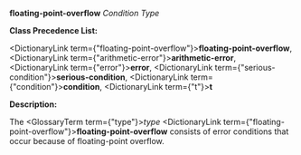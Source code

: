 **floating-point-overflow** *Condition Type* 



**Class Precedence List:** 



<DictionaryLink  term={"floating-point-overflow"}><b>floating-point-overflow</b></DictionaryLink>, <DictionaryLink  term={"arithmetic-error"}><b>arithmetic-error</b></DictionaryLink>, <DictionaryLink  term={"error"}><b>error</b></DictionaryLink>, <DictionaryLink  term={"serious-condition"}><b>serious-condition</b></DictionaryLink>, <DictionaryLink  term={"condition"}><b>condition</b></DictionaryLink>, <DictionaryLink  term={"t"}><b>t</b></DictionaryLink> 



**Description:** 



The <GlossaryTerm  term={"type"}><i>type</i></GlossaryTerm> <DictionaryLink  term={"floating-point-overflow"}><b>floating-point-overflow</b></DictionaryLink> consists of error conditions that occur because of floating-point overflow. 




